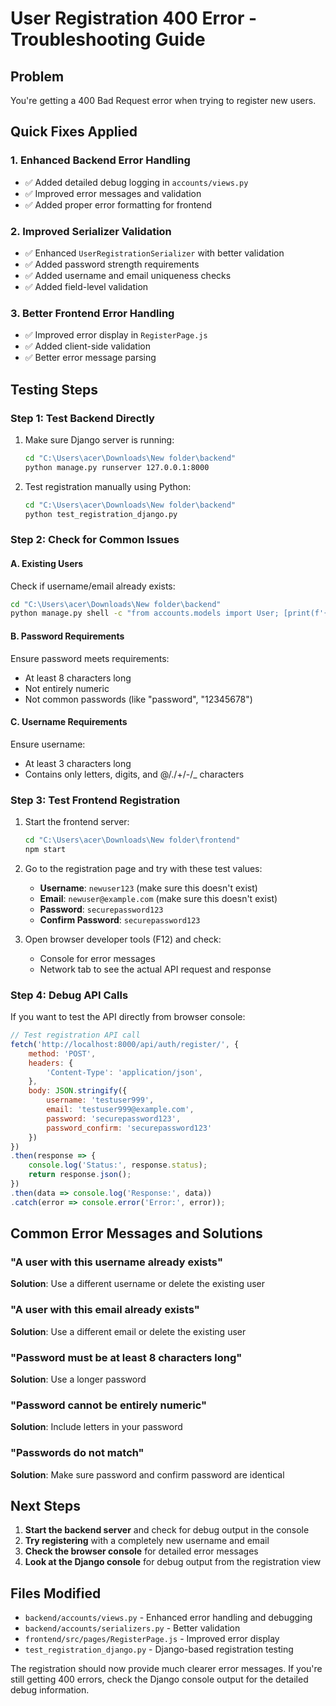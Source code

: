# User Registration 400 Error - Troubleshooting Guide

## Problem
You're getting a 400 Bad Request error when trying to register new users.

## Quick Fixes Applied

### 1. Enhanced Backend Error Handling
- ✅ Added detailed debug logging in `accounts/views.py`
- ✅ Improved error messages and validation
- ✅ Added proper error formatting for frontend

### 2. Improved Serializer Validation
- ✅ Enhanced `UserRegistrationSerializer` with better validation
- ✅ Added password strength requirements
- ✅ Added username and email uniqueness checks
- ✅ Added field-level validation

### 3. Better Frontend Error Handling
- ✅ Improved error display in `RegisterPage.js`
- ✅ Added client-side validation
- ✅ Better error message parsing

## Testing Steps

### Step 1: Test Backend Directly
1. Make sure Django server is running:
   ```bash
   cd "C:\Users\acer\Downloads\New folder\backend"
   python manage.py runserver 127.0.0.1:8000
   ```

2. Test registration manually using Python:
   ```bash
   cd "C:\Users\acer\Downloads\New folder\backend"
   python test_registration_django.py
   ```

### Step 2: Check for Common Issues

#### A. Existing Users
Check if username/email already exists:
```bash
cd "C:\Users\acer\Downloads\New folder\backend"
python manage.py shell -c "from accounts.models import User; [print(f'{u.username} - {u.email}') for u in User.objects.all()]"
```

#### B. Password Requirements
Ensure password meets requirements:
- At least 8 characters long
- Not entirely numeric
- Not common passwords (like "password", "12345678")

#### C. Username Requirements
Ensure username:
- At least 3 characters long
- Contains only letters, digits, and @/./+/-/_ characters

### Step 3: Test Frontend Registration

1. Start the frontend server:
   ```bash
   cd "C:\Users\acer\Downloads\New folder\frontend"
   npm start
   ```

2. Go to the registration page and try with these test values:
   - **Username**: `newuser123` (make sure this doesn't exist)
   - **Email**: `newuser@example.com` (make sure this doesn't exist)
   - **Password**: `securepassword123`
   - **Confirm Password**: `securepassword123`

3. Open browser developer tools (F12) and check:
   - Console for error messages
   - Network tab to see the actual API request and response

### Step 4: Debug API Calls

If you want to test the API directly from browser console:

```javascript
// Test registration API call
fetch('http://localhost:8000/api/auth/register/', {
    method: 'POST',
    headers: {
        'Content-Type': 'application/json',
    },
    body: JSON.stringify({
        username: 'testuser999',
        email: 'testuser999@example.com',
        password: 'securepassword123',
        password_confirm: 'securepassword123'
    })
})
.then(response => {
    console.log('Status:', response.status);
    return response.json();
})
.then(data => console.log('Response:', data))
.catch(error => console.error('Error:', error));
```

## Common Error Messages and Solutions

### "A user with this username already exists"
**Solution**: Use a different username or delete the existing user

### "A user with this email already exists"
**Solution**: Use a different email or delete the existing user

### "Password must be at least 8 characters long"
**Solution**: Use a longer password

### "Password cannot be entirely numeric"
**Solution**: Include letters in your password

### "Passwords do not match"
**Solution**: Make sure password and confirm password are identical

## Next Steps

1. **Start the backend server** and check for debug output in the console
2. **Try registering** with a completely new username and email
3. **Check the browser console** for detailed error messages
4. **Look at the Django console** for debug output from the registration view

## Files Modified
- `backend/accounts/views.py` - Enhanced error handling and debugging
- `backend/accounts/serializers.py` - Better validation
- `frontend/src/pages/RegisterPage.js` - Improved error display
- `test_registration_django.py` - Django-based registration testing

The registration should now provide much clearer error messages. If you're still getting 400 errors, check the Django console output for the detailed debug information.
